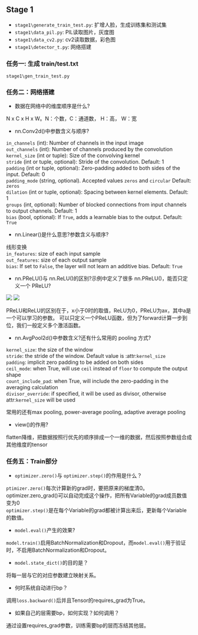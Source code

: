 
## Stage 1

* `stage1\generate_train_test.py`: 扩增人脸，生成训练集和测试集
* `stage1\data_pil.py`: PIL读取图片，灰度图
* `stage1\data_cv2.py`: cv2读取数据，彩色图
* `stage1\detector_t.py`: 网络搭建

### 任务一: 生成 train/test.txt

`stage1\gen_train_test.py`

### 任务二：网络搭建

* 数据在网络中的维度顺序是什么?

N x C x H x W。N：个数，C：通道数， H：高， W：宽

* nn.Conv2d()中参数含义与顺序?

`in_channels` (int): Number of channels in the input image <br>
`out_channels` (int): Number of channels produced by the convolution <br>
`kernel_size` (int or tuple): Size of the convolving kernel <br>
`stride` (int or tuple, optional): Stride of the convolution. Default: 1 <br>
`padding` (int or tuple, optional): Zero-padding added to both sides of the input. Default: 0 <br>
`padding_mode` (string, optional). Accepted values `zeros` and `circular` Default: `zeros`<br>
`dilation` (int or tuple, optional): Spacing between kernel elements. Default: 1<br>
`groups` (int, optional): Number of blocked connections from input channels to output channels. Default: 1<br>
`bias` (bool, optional): If ``True``, adds a learnable bias to the output. Default: ``True``<br>

* nn.Linear()是什么意思?参数含义与顺序?

线形变换<br>
`in_features`: size of each input sample<br>
`out_features`: size of each output sample<br>
`bias`: If set to ``False``, the layer will not learn an additive bias. Default: ``True``<br>

* nn.PReLU()与 nn.ReLU()的区别?示例中定义了很多 nn.PReLU()，能否只定义一个
PReLU?

<img src="https://render.githubusercontent.com/render/math?math=\text{ReLU}(x)= \max(0, x)">
<img src="https://render.githubusercontent.com/render/math?math=%5Ctext%7BPReLU%7D(x)%20%3D%20%5Cmax(0%2Cx)%20%20%2B%20%20a%20*%20%5Cmin(0%2Cx)">

PReLU和ReLU的区别在于，x小于0时的取值，ReLU为0，PReLU为ax，其中a是一个可以学习的参数。
可以只定义一个PReLU函数，但为了forward计算一步到位，我们一般定义多个激活函数。

* nn.AvgPool2d()中参数含义?还有什么常用的 pooling 方式?

`kernel_size`: the size of the window
<br>`stride`: the stride of the window. Default value is :attr:`kernel_size`
<br>`padding`: implicit zero padding to be added on both sides
<br>`ceil_mode`: when True, will use `ceil` instead of `floor` to compute the output shape
<br>`count_include_pad`: when True, will include the zero-padding in the averaging calculation
<br>`divisor_override`: if specified, it will be used as divisor, otherwise attr:`kernel_size` will be used

常用的还有max pooling, power-average pooling, adaptive average pooling

* view()的作用?

flatten降维，把数据按照行优先的顺序排成一个一维的数据，然后按照参数组合成其他维度的tensor


### 任务五：Train部分

* `optimizer.zero()`与 `optimizer.step()`的作用是什么？<br>

`ptimizer.zero()`每次计算新的grad时，要把原来的梯度清0。optimizer.zero_grad()可以自动完成这个操作，把所有Variable的grad成员数值变为0<br>
`optimizer.step()`是在每个Variable的grad都被计算出来后，更新每个Variable的数值。<br>

* `model.eval()`产生的效果?<br>

`model.train()`启用BatchNormalization和Dropout，而`model.eval()`用于验证时，不启用BatchNormalization和Dropout。<br>

* `model.state_dict()`的目的是？<br>

将每一层与它的对应参数建立映射关系。<br>

* 何时系统自动进行bp？<br>

调用`loss.backward()`后并且Tensor的requires_grad为True。<br>

* 如果自己的层需要bp，如何实现？如何调用？<br>

通过设置requires_grad参数，训练需要bp的层而冻结其他层。<br>